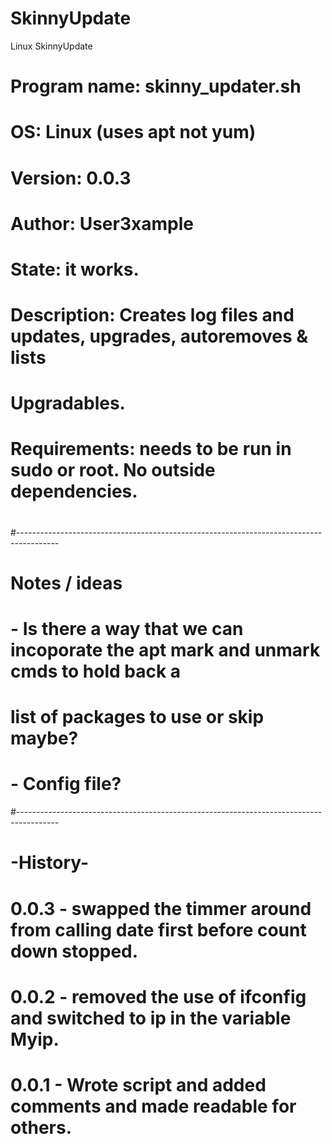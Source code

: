 # SkinnyUpdate
Linux SkinnyUpdate

# ############################################################################
# Program name: skinny_updater.sh
# OS: Linux (uses apt not yum)
# Version: 0.0.3
# Author: User3xample
# State: it works.
# Description: Creates log files and updates, upgrades, autoremoves & lists
# Upgradables.
#
# Requirements: needs to be run in sudo or root.  No outside dependencies.
# ############################################################################
#----------------------------------------------------------------------------------------
# Notes / ideas

# - Is there a way that we can incoporate the apt mark and unmark cmds to hold back a
#   list of packages to use or skip maybe?
# - Config file?
 
#----------------------------------------------------------------------------------------
# -History-
# 0.0.3 - swapped the timmer around from calling date first before count down stopped.
# 0.0.2 - removed the use of ifconfig and switched to ip in the variable Myip.
# 0.0.1 - Wrote script and added comments and made readable for others.

